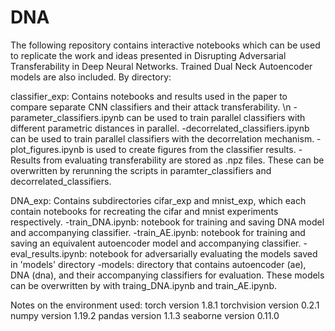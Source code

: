 # DNA
The following repository contains interactive notebooks which can be used to replicate the work and ideas presented in Disrupting Adversarial Transferability in Deep Neural Networks. Trained Dual Neck Autoencoder models are also included.
By directory:

classifier_exp: Contains notebooks and results used in the paper to compare separate CNN classifiers and their attack transferability. \n
  -parameter_classifiers.ipynb can be used to train parallel classifiers with different parametric distances in parallel.
  -decorrelated_classifiers.ipynb can be used to train parallel classifiers with the decorrelation mechanism.
  -plot_figures.ipynb is used to create figures from the classifier results.
  -Results from evaluating transferability are stored as .npz files. These can be overwritten by rerunning the scripts in paramter_classifiers and decorrelated_classifiers.
  
DNA_exp: Contains subdirectories cifar_exp and mnist_exp, which each contain notebooks for recreating the cifar and mnist experiments respectively.
  -train_DNA.ipynb: notebook for training and saving DNA model and accompanying classifier.
  -train_AE.ipynb: notebook for training and saving an equivalent autoencoder model and accompanying classifier.
  -eval_results.ipynb: notebook for adversarially evaluating the models saved in 'models' directory
  -models: directory that contains autoencoder (ae), DNA (dna), and their accompanying classifiers for evaluation. These models can be overwritten by with traing_DNA.ipynb and train_AE.ipynb.


Notes on the environment used:
torch version 1.8.1
torchvision version 0.2.1
numpy version 1.19.2
pandas version 1.1.3
seaborne version 0.11.0
